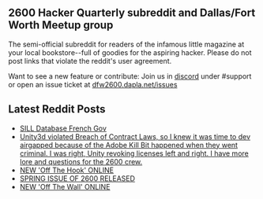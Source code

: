 ## 2600 Hacker Quarterly subreddit and Dallas/Fort Worth Meetup group
The semi-official subreddit for readers of the infamous little magazine at your local bookstore--full of goodies for the aspiring hacker. Please do not post links that violate the reddit's user agreement.

Want to see a new feature or contribute: 
Join us in [discord](https://dfw2600.dapla.net/chat) under #support or open an issue ticket at [dfw2600.dapla.net/issues](https://dfw2600.dapla.net/issues)

## Latest Reddit Posts
<!-- BLOG-POST-LIST:START -->
- [SILL Database French Gov](https://www.reddit.com/r/2600/comments/1bz9vt7/sill_database_french_gov/)
- [Unity3d violated Breach of Contract Laws, so I knew it was time to dev airgapped because of the Adobe Kill Bit happened when they went criminal. I was right, Unity revoking licenses left and right. I have more lore and questions for the 2600 crew.](https://www.reddit.com/r/2600/comments/1byjkcr/unity3d_violated_breach_of_contract_laws_so_i/)
- [NEW 'Off The Hook' ONLINE](https://2600.com/hook/03-04-2024)
- [SPRING ISSUE OF 2600 RELEASED](https://2600.com/content/spring-issue-2600-released-18)
- [NEW 'Off The Wall' ONLINE](https://2600.com/wall/02-04-2024)
<!-- BLOG-POST-LIST:END -->
